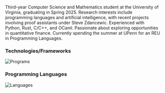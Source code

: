 Third-year Computer Science and Mathematics student at the University of Virginia, graduating in Spring 2025. Research interests include programming languages and artificial intelligence, with recent projects involving proof assistants under Steve Zdancewic. Experienced with Python, Rust, C/C++, and OCaml. Passionate about exploring opportunities in quantitative finance. Currently spending the summer at UPenn for an REU in Programming Languages.

### Technologies/Frameworks
![Programs](https://skillicons.dev/icons?i=linux,apple,windows,git,vscode,vim,tensorflow,pytorch,mysql)

### Programming Languages
![Languages](https://skillicons.dev/icons?i=py,cpp,c,java,rust,haskell,ocaml,bash,latex)
